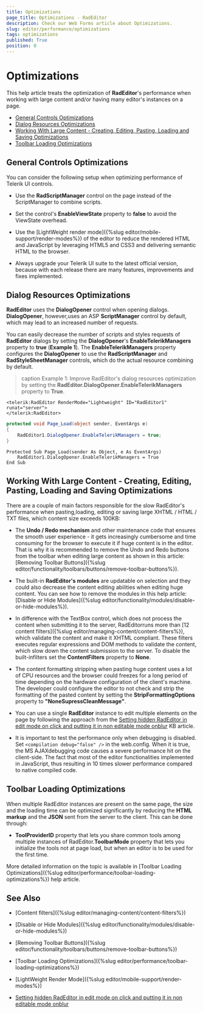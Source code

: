 ```yaml
---
title: Optimizations
page_title: Optimizations - RadEditor
description: Check our Web Forms article about Optimizations.
slug: editor/performance/optimizations
tags: optimizations
published: True
position: 0
---
```


# Optimizations

This help article treats the optimization of **RadEditor**'s performance when working with large content and/or having many editor's instances on a page.

* [General Controls Optimizations](#general-controls-optimizations)
* [Dialog Resources Optimizations](#dialog-resources-optimizations)
* [Working With Large Content - Creating, Editing, Pasting, Loading and Saving Optimizations](#working-with-large-content---creating-editing-pasting-loading-and-saving-optimizations)
* [Toolbar Loading Optimizations](#toolbar-loading-optimizations)

## General Controls Optimizations

You can consider the following setup when optimizing performance of Telerik UI controls.

* Use the **RadScriptManager** control on the page instead of the ScriptManager to combine scripts.

* Set the control's **EnableViewState** property to **false** to avoid the ViewState overhead.

* Use the [LightWeight render mode]({%slug editor/mobile-support/render-modes%}) of the editor to reduce the rendered HTML and JavaScript by leveraging HTML5 and CSS3 and delivering semantic HTML to the browser.

* Always upgrade your Telerik UI suite to the latest official version, because with each release there are many features, improvements and fixes implemented.

## Dialog Resources Optimizations

**RadEditor** uses the **DialogOpener** control when opening dialogs. **DialogOpener**, however,uses an ASP **ScriptManager** control by default, which may lead to an increased number of requests.

You can easily decrease the number of scripts and styles requests of **RadEditor** dialogs by setting the **DialogOpener**'s **EnableTelerikManagers** property to **true** (**Example 1**). The **EnableTelerikManagers** property configures the **DialogOpener** to use the **RadScriptManager** and **RadStyleSheetManager** controls, which do the actual resource combining by default.

>caption Example 1: Improve RadEditor's dialog resources optimization by setting the **RadEditor.DialogOpener.EnableTelerikManagers** property to **True**.

````ASP.NET
<telerik:RadEditor RenderMode="Lightweight" ID="RadEditor1" runat="server">
</telerik:RadEditor>
````
````C#	
protected void Page_Load(object sender, EventArgs e)
{
	RadEditor1.DialogOpener.EnableTelerikManagers = true;
}	
````
````VB	
Protected Sub Page_Load(sender As Object, e As EventArgs)
	RadEditor1.DialogOpener.EnableTelerikManagers = True
End Sub	
````

## Working With Large Content - Creating, Editing, Pasting, Loading and Saving Optimizations

There are a couple of main factors responsible for the slow RadEditor's performance when pasting,loading, editing or saving large XHTML / HTML / TXT files, which content size exceeds 100KB:

* The **Undo / Redo mechanism** and other maintenance code that ensures the smooth user experience - it gets increasingly cumbersome and time consuming for the browser to execute it if huge content is in the editor. That is why it is recommended to remove the Undo and Redo buttons from the toolbar when editing large content as shown in this article:[Removing Toolbar Buttons]({%slug editor/functionality/toolbars/buttons/remove-toolbar-buttons%}).

* The built-in **RadEditor's modules** are updatable on selection and they could also decrease the content editing abilities when editing huge content. You can see how to remove the modules in this help article:[Disable or Hide Modules]({%slug editor/functionality/modules/disable-or-hide-modules%}).

* In difference with the TextBox control, which does not process the content when submitting it to the server, RadEditorruns more than [12 content filters]({%slug editor/managing-content/content-filters%}), which validate the content and make it XHTML compliant. These filters executes regular expressions and DOM methods to validate the content, which slow down the content submission to the server. To disable the built-infilters set the **ContentFilters** property to **None**.

* The content formatting stripping when pasting huge content uses a lot of CPU resources and the browser could freezes for a long period of time depending on the hardware configuration of the client's machine. The developer could configure the editor to not check and strip the formatting of the pasted content by setting the **StripFormattingOptions** property to **"NoneSupressCleanMessage"**.

* You can use a single **RadEditor** instance to edit multiple elements on the page by following the approach from the [Setting hidden RadEditor in edit mode on click and putting it in non editable mode onblur](https://www.telerik.com/support/kb/aspnet-ajax/details/setting-hidden-radeditor-in-edit-mode-on-click-and-putting-it-in-non-editable-mode-onblur) KB article.

* It is important to test the performance only when debugging is disabled. Set `<compilation debug="false" />` in the web.config. When it is true, the MS AJAXdebugging code causes a severe performance hit on the client-side. The fact that most of the editor functionalities implemented in JavaScript, thus resulting in 10 times slower performance compared to native compiled code.

## Toolbar Loading Optimizations

When multiple RadEditor instances are present on the same page, the size and the loading time can be optimized significantly by reducing the **HTML markup** and the **JSON** sent from the server to the client. This can be done through:

* **ToolProviderID** property that lets you share common tools among multiple instances of RadEditor.**ToolbarMode** property that lets you initialize the tools not at page load, but when an editor is to be used for the first time.

More detailed information on the topic is available in [Toolbar Loading Optimizations]({%slug editor/performance/toolbar-loading-optimizations%}) help article.

## See Also

 * [Content filters]({%slug editor/managing-content/content-filters%})

 * [Disable or Hide Modules]({%slug editor/functionality/modules/disable-or-hide-modules%})

 * [Removing Toolbar Buttons]({%slug editor/functionality/toolbars/buttons/remove-toolbar-buttons%})

 * [Toolbar Loading Optimizations]({%slug editor/performance/toolbar-loading-optimizations%})

 * [LightWeight Render Mode]({%slug editor/mobile-support/render-modes%})

 * [Setting hidden RadEditor in edit mode on click and putting it in non editable mode onblur](https://www.telerik.com/support/kb/aspnet-ajax/details/setting-hidden-radeditor-in-edit-mode-on-click-and-putting-it-in-non-editable-mode-onblur)
